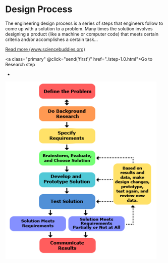 # Design Process

The engineering design process is a series of steps that engineers follow to come up with a solution to a problem. Many times the solution involves designing a product (like a machine or computer code) that meets certain criteria and/or accomplishes a certain task...

<a class="ternary" href="https://www.sciencebuddies.org/science-fair-projects/engineering-design-process/engineering-design-process-steps">
Read more (www.sciencebuddies.org)</a>

<p />

<a class="primary" @click="send('first')" href="./step-1.0.html">Go to Research step</a>

-

<img src="./images/method.png" style="width:95%; max-height:90%"/>


